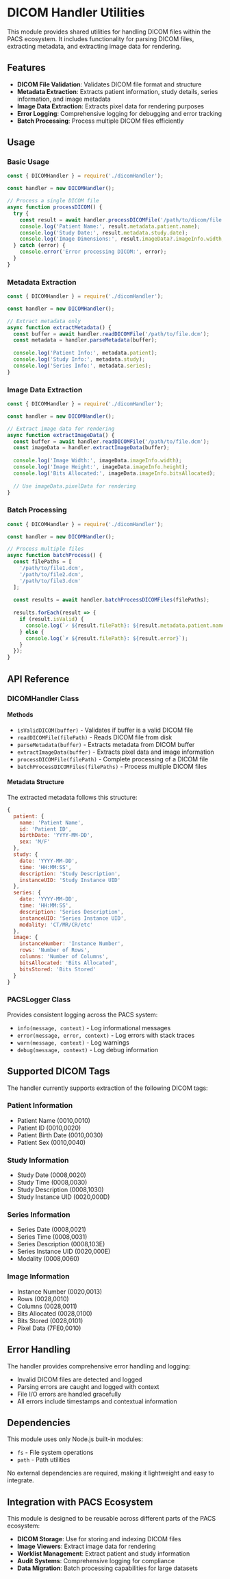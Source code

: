 # DICOM Handler Utilities

This module provides shared utilities for handling DICOM files within the PACS ecosystem. It includes functionality for parsing DICOM files, extracting metadata, and extracting image data for rendering.

## Features

- **DICOM File Validation**: Validates DICOM file format and structure
- **Metadata Extraction**: Extracts patient information, study details, series information, and image metadata
- **Image Data Extraction**: Extracts pixel data for rendering purposes
- **Error Logging**: Comprehensive logging for debugging and error tracking
- **Batch Processing**: Process multiple DICOM files efficiently

## Usage

### Basic Usage

```javascript
const { DICOMHandler } = require('./dicomHandler');

const handler = new DICOMHandler();

// Process a single DICOM file
async function processDICOM() {
  try {
    const result = await handler.processDICOMFile('/path/to/dicom/file.dcm');
    console.log('Patient Name:', result.metadata.patient.name);
    console.log('Study Date:', result.metadata.study.date);
    console.log('Image Dimensions:', result.imageData?.imageInfo.width, 'x', result.imageData?.imageInfo.height);
  } catch (error) {
    console.error('Error processing DICOM:', error);
  }
}
```

### Metadata Extraction

```javascript
const { DICOMHandler } = require('./dicomHandler');

const handler = new DICOMHandler();

// Extract metadata only
async function extractMetadata() {
  const buffer = await handler.readDICOMFile('/path/to/file.dcm');
  const metadata = handler.parseMetadata(buffer);
  
  console.log('Patient Info:', metadata.patient);
  console.log('Study Info:', metadata.study);
  console.log('Series Info:', metadata.series);
}
```

### Image Data Extraction

```javascript
const { DICOMHandler } = require('./dicomHandler');

const handler = new DICOMHandler();

// Extract image data for rendering
async function extractImageData() {
  const buffer = await handler.readDICOMFile('/path/to/file.dcm');
  const imageData = handler.extractImageData(buffer);
  
  console.log('Image Width:', imageData.imageInfo.width);
  console.log('Image Height:', imageData.imageInfo.height);
  console.log('Bits Allocated:', imageData.imageInfo.bitsAllocated);
  
  // Use imageData.pixelData for rendering
}
```

### Batch Processing

```javascript
const { DICOMHandler } = require('./dicomHandler');

const handler = new DICOMHandler();

// Process multiple files
async function batchProcess() {
  const filePaths = [
    '/path/to/file1.dcm',
    '/path/to/file2.dcm',
    '/path/to/file3.dcm'
  ];
  
  const results = await handler.batchProcessDICOMFiles(filePaths);
  
  results.forEach(result => {
    if (result.isValid) {
      console.log(`✓ ${result.filePath}: ${result.metadata.patient.name}`);
    } else {
      console.log(`✗ ${result.filePath}: ${result.error}`);
    }
  });
}
```

## API Reference

### DICOMHandler Class

#### Methods

- `isValidDICOM(buffer)` - Validates if buffer is a valid DICOM file
- `readDICOMFile(filePath)` - Reads DICOM file from disk
- `parseMetadata(buffer)` - Extracts metadata from DICOM buffer
- `extractImageData(buffer)` - Extracts pixel data and image information
- `processDICOMFile(filePath)` - Complete processing of a DICOM file
- `batchProcessDICOMFiles(filePaths)` - Process multiple DICOM files

#### Metadata Structure

The extracted metadata follows this structure:

```javascript
{
  patient: {
    name: 'Patient Name',
    id: 'Patient ID',
    birthDate: 'YYYY-MM-DD',
    sex: 'M/F'
  },
  study: {
    date: 'YYYY-MM-DD',
    time: 'HH:MM:SS',
    description: 'Study Description',
    instanceUID: 'Study Instance UID'
  },
  series: {
    date: 'YYYY-MM-DD',
    time: 'HH:MM:SS',
    description: 'Series Description',
    instanceUID: 'Series Instance UID',
    modality: 'CT/MR/CR/etc'
  },
  image: {
    instanceNumber: 'Instance Number',
    rows: 'Number of Rows',
    columns: 'Number of Columns',
    bitsAllocated: 'Bits Allocated',
    bitsStored: 'Bits Stored'
  }
}
```

### PACSLogger Class

Provides consistent logging across the PACS system:

- `info(message, context)` - Log informational messages
- `error(message, error, context)` - Log errors with stack traces
- `warn(message, context)` - Log warnings
- `debug(message, context)` - Log debug information

## Supported DICOM Tags

The handler currently supports extraction of the following DICOM tags:

### Patient Information
- Patient Name (0010,0010)
- Patient ID (0010,0020)
- Patient Birth Date (0010,0030)
- Patient Sex (0010,0040)

### Study Information
- Study Date (0008,0020)
- Study Time (0008,0030)
- Study Description (0008,1030)
- Study Instance UID (0020,000D)

### Series Information
- Series Date (0008,0021)
- Series Time (0008,0031)
- Series Description (0008,103E)
- Series Instance UID (0020,000E)
- Modality (0008,0060)

### Image Information
- Instance Number (0020,0013)
- Rows (0028,0010)
- Columns (0028,0011)
- Bits Allocated (0028,0100)
- Bits Stored (0028,0101)
- Pixel Data (7FE0,0010)

## Error Handling

The handler provides comprehensive error handling and logging:

- Invalid DICOM files are detected and logged
- Parsing errors are caught and logged with context
- File I/O errors are handled gracefully
- All errors include timestamps and contextual information

## Dependencies

This module uses only Node.js built-in modules:
- `fs` - File system operations
- `path` - Path utilities

No external dependencies are required, making it lightweight and easy to integrate.

## Integration with PACS Ecosystem

This module is designed to be reusable across different parts of the PACS ecosystem:

- **DICOM Storage**: Use for storing and indexing DICOM files
- **Image Viewers**: Extract image data for rendering
- **Worklist Management**: Extract patient and study information
- **Audit Systems**: Comprehensive logging for compliance
- **Data Migration**: Batch processing capabilities for large datasets